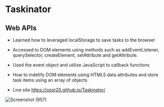 # Taskinator

## Web APIs

* Learned how to leveraged localStorage to save tasks to the browser
* Accessed to DOM elements using methods such as addEventListener, querySelector, createElement, setAttribute and getAttribute.
* Used the event object and utilize JavaScript to callback functions 
* How to indetify DOM elements using HTML5 data attributes and store task items using an array of objects

* Live site https://ozqr20.github.io/Taskinator/



![Screenshot (957)](https://user-images.githubusercontent.com/53874145/178153711-83df1107-0a3e-41b4-962c-9fd788600000.png)
